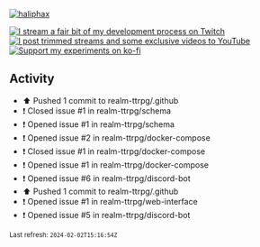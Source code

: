 [![haliphax](https://pbs.twimg.com/profile_banners/458808076/1545597092/1500x500)](https://haliphax.dev)

[![I stream a fair bit of my development process on Twitch](https://img.shields.io/twitch/status/haliphax?logo=twitch&style=for-the-badge)](https://twitch.tv/haliphax) &nbsp; [![I post trimmed streams and some exclusive videos to YouTube](https://img.shields.io/badge/youtube-watch-f00?logo=youtube&style=for-the-badge)](https://youtube.com/haliphaxyt) &nbsp; [![Support my experiments on ko-fi](https://img.shields.io/badge/kofi-support-ff5e5b?logo=ko-fi&style=for-the-badge)](https://ko-fi.com/haliphax)

## Activity

* ⬆️ Pushed 1 commit to realm-ttrpg/.github
* ❗️ Closed issue #1 in realm-ttrpg/schema
* ❗️ Opened issue #1 in realm-ttrpg/schema
* ❗️ Opened issue #2 in realm-ttrpg/docker-compose
* ❗️ Closed issue #1 in realm-ttrpg/docker-compose
* ❗️ Opened issue #1 in realm-ttrpg/docker-compose
* ❗️ Opened issue #6 in realm-ttrpg/discord-bot
* ⬆️ Pushed 1 commit to realm-ttrpg/.github
* ❗️ Opened issue #1 in realm-ttrpg/web-interface
* ❗️ Opened issue #5 in realm-ttrpg/discord-bot

<small>Last refresh: `2024-02-02T15:16:54Z`</small>
